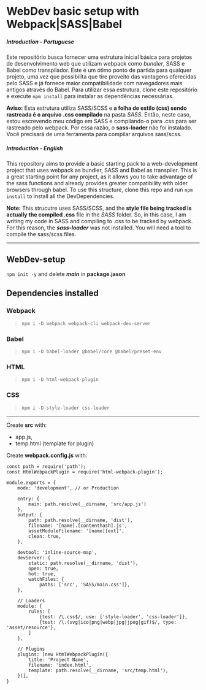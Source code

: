 # WebDev basic setup with Webpack|SASS|Babel

##### Introduction - Portuguese
Este repositório busca fornecer uma estrutura inicial básica para projetos de desenvolvimento web que utilizam webpack como *bundler*, SASS e Babel como transpilador. Este é um ótimo ponto de partida para qualquer projeto, uma vez que possibilita que tire proveito das vantagens oferecidas pelo SASS e já fornece maior compatibilidade com navegadores mais antigos através do Babel. Para utilizar essa estrutura, clone este repositório e execute `npm install` para instalar as dependências necessárias.

**Aviso:** Esta estrutura utiliza SASS/SCSS e **a folha de estilo (css) sendo rastreada é o arquivo .css compilado** na pasta *SASS*. Então, neste caso, estou escrevendo meu código em SASS e compilando-o para .css para ser rastreado pelo webpack. Por essa razão, o **sass-loader** não foi instalado. Você precisará de uma ferramenta para compilar arquivos sass/scss.

##### Introduction - English
This repository aims to provide a basic starting pack to a web-development project that uses webpack as bundler, SASS and Babel as transpiler. This is a great starting point for any project, as it allows you to take advantage of the sass functions and already provides greater compatibility with older browsers through babel. To use this structure, clone this repo and run `npm install` to install all the DevDependencies.

**Note:** This strucutre uses SASS/SCSS, and the **style file being tracked is actually the compiled .css** file in the *SASS* folder. So, in this case, I am writing my code in SASS and compiling to .css to be tracked by webpack. For this reason, the ***sass-loader*** was not installed. You will need a tool to compile the sass/scss files.

___
## WebDev-setup

`npm init -y` and delete ***main*** in **package.jason**

## Dependencies installed

### Webpack
> `npm i -D webpack webpack-cli webpack-dev-server`

### Babel
> `npm i -D babel-loader @babel/core @babel/preset-env`

### HTML
>`npm i -D html-webpack-plugin`

### CSS
>`npm i -D style-loader css-loader`
___

Create **src** with:
* app.js,
* temp.html (template for plugin)


Create **webpack.config.js** with:
```
const path = require('path');
const HtmlWebpackPlugin = require('html-webpack-plugin');

module.exports = {
    mode: 'development', // or Production

    entry: {
        main: path.resolve(__dirname, 'src/app.js')
    },
    output: {
        path: path.resolve(__dirname, 'dist'),
        filename: '[name].[contenthash].js',
        assetModuleFilename: '[name][ext]',
        clean: true,
    },

    devtool: 'inline-source-map',
    devServer: {
        static: path.resolve(__dirname, 'dist'),
        open: true,
        hot: true,
        watchFiles: {
            paths: ['src', 'SASS/main.css']},
    },

    // Loaders
    module: {
        rules: [
            {test: /\.css$/, use: ['style-loader', 'css-loader']},
            {test: /\.(svg|ico|png|webp|jpg|jpeg|gif)$/, type: 'asset/resource'},
        ]
    },

    // Plugins
    plugins: [new HtmlWebpackPlugin({
        title: 'Project Name',
        filename: 'index.html',
        template: path.resolve(__dirname, 'src/temp.html'),
    })],
}
```

